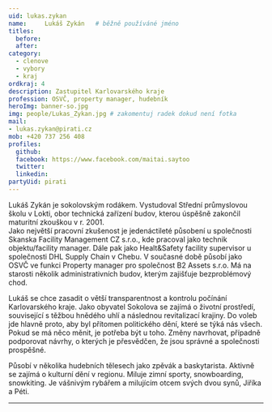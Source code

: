 ```yaml
---
uid: lukas.zykan
name:     Lukáš Zykán  	# běžně používáné jméno
titles:
  before:
  after:
category:
  - clenove
  - vybory
  - kraj
ordkraj: 4
description: Zastupitel Karlovarského kraje
profession: OSVČ, property manager, hudebník
heroImg: banner-so.jpg
img: people/Lukas_Zykan.jpg # zakomentuj radek dokud není fotka
mail:
- lukas.zykan@pirati.cz
mob: +420 737 256 408
profiles:
  github:
  facebook: https://www.facebook.com/maitai.saytoo
  twitter:
  linkedin:
partyUid: pirati
---
```


Lukáš Zykán je sokolovským rodákem. Vystudoval Střední průmyslovou školu v Lokti, obor technická zařízení budov, kterou úspěšně zakončil maturitní zkouškou v r. 2001.  
Jako největší pracovní zkušenost je jedenáctileté působení u společnosti Skanska Facility Management CZ s.r.o., kde pracoval jako technik objektu/facility manager. Dále pak jako Healt&Safety facility supervisor u společnosti DHL  Supply Chain v Chebu. V současné době působí jako OSVČ ve funkci Property manager pro společnost B2 Assets s.r.o. Má na starosti několik administrativních budov, kterým zajišťuje bezproblémový chod.

Lukáš se chce zasadit o větší transparentnost a kontrolu počínání Karlovarského kraje. Jako obyvatel Sokolova se zajímá o životní prostředí, související s těžbou hnědého uhlí a následnou revitalizací krajiny. Do voleb jde hlavně proto, aby byl přítomen politického dění, které se týká nás všech. Pokud se má něco měnit, je potřeba být u toho. Změny navrhovat, případně podporovat návrhy, o kterých je přesvědčen, že jsou správné a společnosti prospěšné.

Působí v několika hudebních tělesech jako zpěvák a baskytarista. Aktivně se zajímá o kulturní dění v regionu. Miluje zimní sporty, snowboarding, snowkiting. Je vášnivým rybářem a milujícím otcem svých dvou synů, Jiříka a Péti.

---
